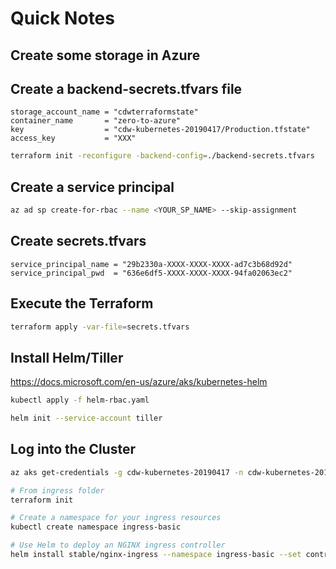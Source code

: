 # Quick Notes

## Create some storage in Azure

## Create a backend-secrets.tfvars file

```hcl
storage_account_name = "cdwterraformstate"
container_name       = "zero-to-azure"
key                  = "cdw-kubernetes-20190417/Production.tfstate"
access_key           = "XXX"
```

```bash
terraform init -reconfigure -backend-config=./backend-secrets.tfvars
```

## Create a service principal

```bash
az ad sp create-for-rbac --name <YOUR_SP_NAME> --skip-assignment
```

## Create secrets.tfvars

```hcl
service_principal_name = "29b2330a-XXXX-XXXX-XXXX-ad7c3b68d92d"
service_principal_pwd  = "636e6df5-XXXX-XXXX-XXXX-94fa02063ec2"
```

## Execute the Terraform

```bash
terraform apply -var-file=secrets.tfvars
```

## Install Helm/Tiller

https://docs.microsoft.com/en-us/azure/aks/kubernetes-helm

```bash
kubectl apply -f helm-rbac.yaml

helm init --service-account tiller
```

## Log into the Cluster

```bash
az aks get-credentials -g cdw-kubernetes-20190417 -n cdw-kubernetes-20190417

# From ingress folder
terraform init
```

```bash
# Create a namespace for your ingress resources
kubectl create namespace ingress-basic

# Use Helm to deploy an NGINX ingress controller
helm install stable/nginx-ingress --namespace ingress-basic --set controller.replicaCount=2
```